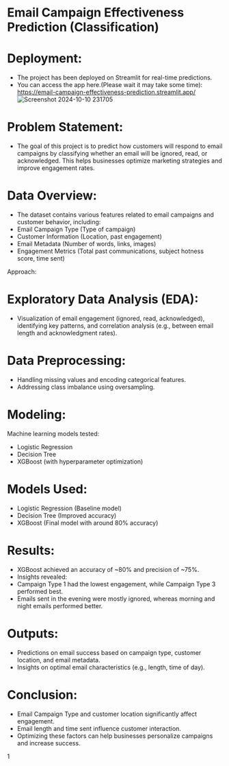 # Email Campaign Effectiveness Prediction (Classification)

# Deployment:
- The project has been deployed on Streamlit for real-time predictions.
- You can access the app here.(Please wait it may take some time):
https://email-campaign-effectiveness-prediction.streamlit.app/
![Screenshot 2024-10-10 231705](https://github.com/user-attachments/assets/fdaf92ee-47b0-4169-85bc-33f0012c8746)

# Problem Statement:
- The goal of this project is to predict how customers will respond to email campaigns by classifying whether an email will be ignored, read, or acknowledged. This helps businesses optimize marketing strategies and improve engagement rates.

# Data Overview:
- The dataset contains various features related to email campaigns and customer behavior, including:
- Email Campaign Type (Type of campaign)
- Customer Information (Location, past engagement)
- Email Metadata (Number of words, links, images)
- Engagement Metrics (Total past communications, subject hotness score, time sent)

Approach:
# Exploratory Data Analysis (EDA):
- Visualization of email engagement (ignored, read, acknowledged), identifying key patterns, and correlation analysis (e.g., between email length and acknowledgment rates).

# Data Preprocessing:
- Handling missing values and encoding categorical features.
- Addressing class imbalance using oversampling.

# Modeling:
Machine learning models tested:
- Logistic Regression
- Decision Tree
- XGBoost (with hyperparameter optimization)

# Models Used:
- Logistic Regression (Baseline model)
- Decision Tree (Improved accuracy)
- XGBoost (Final model with around 80% accuracy)

# Results:
- XGBoost achieved an accuracy of ~80% and precision of ~75%.
- Insights revealed:
- Campaign Type 1 had the lowest engagement, while Campaign Type 3 performed best.
- Emails sent in the evening were mostly ignored, whereas morning and night emails performed better.

# Outputs:
- Predictions on email success based on campaign type, customer location, and email metadata.
- Insights on optimal email characteristics (e.g., length, time of day).

# Conclusion:
- Email Campaign Type and customer location significantly affect engagement.
- Email length and time sent influence customer interaction.
- Optimizing these factors can help businesses personalize campaigns and increase success.


1
